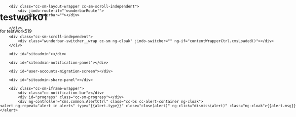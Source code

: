 # testwork01
for testwork519
<!DOCTYPE html>
<html lang="en-US"><head>
    <meta charset="utf-8"/>
    <meta name="fragment" content="!"/>
<script>
//<![CDATA[
setTimeout(function () {(function(w,d,s,l,i){w[l]=w[l]||[];w[l].push({'gtm.start':
new Date().getTime(),event:'gtm.js'});var f=d.getElementsByTagName(s)[0],
j=d.createElement(s),dl=l!='dataLayer'?'&l='+l:'';j.async=true;j.src=
'https://www.googletagmanager.com/gtm.js?id='+i+dl;f.parentNode.insertBefore(j,f);
})(window,document,'script','dataLayer','GTM-MTHKCKN');}, 10000);
// ]]>
</script><meta name="viewport" content="width=device-width, initial-scale=1"/>
<meta http-equiv="X-UA-Compatible" content="IE=edge"/>
<meta name="apple-itunes-app" content="app-id=588950703"/><title>Shop - testwork519</title><link rel="shortcut icon" href="https://assets.jimstatic.com/s/img/favicon.ico"/>
<style type="text/css" media="all">
/*<![CDATA[*/
 html, body { margin: 0; padding: 0; width: 100%; height: 100%; } .cms { border: none; width: 100%; height: 100%; background: transparent; } .cc-sm-content-wrapper { position: fixed; top: 0; bottom: 0; left: 0; right: 0; } .cc-sm-iframe-wrapper { position: absolute; top: 0; bottom: 0; left: 0; right: 0; } 
/*]]>*/
</style><link href="https://assets2.jimstatic.com/wrapper.css.3add83ea13c9bdbe81f3d95d0140bcf3.css" media="all" rel="stylesheet" type="text/css"/><script type="text/javascript">
window.fbAsyncInit = function () {
FB.init({
appId: '1967266433495057',
autoLogAppEvents: true,
xfbml: true,
version: 'v2.9'
});
};
(function (d, s, id) {
  var js, fjs = d.getElementsByTagName(s)[0];
  if (d.getElementById(id)) {
    return;
  }
  js = d.createElement(s);
  js.id = id;
  js.src = 'https://connect.facebook.net/en_US/sdk/xfbml.boost.js';
  fjs.parentNode.insertBefore(js, fjs);
}(document, 'script', 'facebook-jssdk'));
</script>    <link rel="stylesheet" type="text/css" jd-fontselect-current-href=""/>
</head>
<body>
    <div class="cc-sm-content-wrapper" ng-class="{'wunderbar-visible': wunderbarVisible()}" ng-controller="jimdo.ContentWrapperCtrl as contentWrapperCtrl">
        
        <div class="cc-sm-layout-wrapper cc-sm-scroll-independent">
            <div jimdo-route-if="'wunderbarRoute'">
                <div wunderbar=""></div>
            </div>

        </div>

        <div class="cc-sm-scroll-independent">
            <div class="wunderbar-switcher__wrap cc-sm ng-cloak" jimdo-switcher="" ng-if="contentWrapperCtrl.cmsLoaded()"></div>
        </div>

        <div id="siteadmin"></div>

        <div id="siteadmin-notification-panel"></div>

        <div id="user-accounts-migration-screen"></div>

        <div id="siteadmin-share-panel"></div>

        <div class="cc-sm-iframe-wrapper">
            <div class="cc-notification-bar"></div>
            <div id="progress" class="cc-sm-progress"></div>
            <div ng-controller="cms.common.AlertCtrl" class="cc-bs cc-alert-container ng-cloak">
    <alert ng-repeat="alert in alerts" type="{{alert.type}}" close="close(alert)" ng-click="dismiss(alert)" class="ng-cloak">{{alert.msg}}</alert>
</div>
